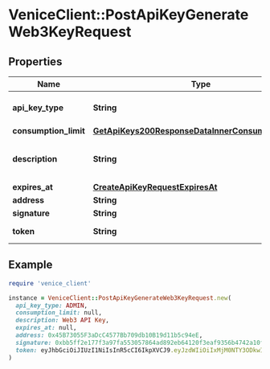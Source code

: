 # VeniceClient::PostApiKeyGenerateWeb3KeyRequest

## Properties

| Name | Type | Description | Notes |
| ---- | ---- | ----------- | ----- |
| **api_key_type** | **String** | The API Key type. Admin keys have full access to the API while inference keys are only able to call inference endpoints. |  |
| **consumption_limit** | [**GetApiKeys200ResponseDataInnerConsumptionLimits**](GetApiKeys200ResponseDataInnerConsumptionLimits.md) |  | [optional] |
| **description** | **String** | The API Key description | [optional][default to &#39;Web3 API Key&#39;] |
| **expires_at** | [**CreateApiKeyRequestExpiresAt**](CreateApiKeyRequestExpiresAt.md) |  | [optional] |
| **address** | **String** | The wallet&#39;s address |  |
| **signature** | **String** | The token, signed with the wallet&#39;s private key |  |
| **token** | **String** | The token obtained from https://api.venice.ai/api/v1/api_keys/generate_web3_key |  |

## Example

```ruby
require 'venice_client'

instance = VeniceClient::PostApiKeyGenerateWeb3KeyRequest.new(
  api_key_type: ADMIN,
  consumption_limit: null,
  description: Web3 API Key,
  expires_at: null,
  address: 0x45B73055F3aDcC4577Bb709db10B19d11b5c94eE,
  signature: 0xbb5ff2e177f3a97fa553057864ad892eb64120f3eaf9356b4742a10f9a068d42725de895b5e45160b679cbe6961dc4cb552ba10dc97bdd8258d9154810785c451c,
  token: eyJhbGciOiJIUzI1NiIsInR5cCI6IkpXVCJ9.eyJzdWIiOiIxMjM0NTY3ODkwIiwibmFtZSI6IkpvaG4gRG9lIiwiaWF0IjoxNTE2MjM5MDIyfQ.SflKxwRJSMeKKF2QT4fwpMeJf36POk6yJV_adQssw5c
)
```

